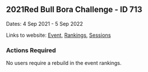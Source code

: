## 2021Red Bull Bora Challenge - ID 713

Dates: 4 Sep 2021 - 5 Sep 2022

Links to website: [Event](https://www.gps-kitesurfing.com/default.aspx?mnu=event&val=713), [Rankings](https://www.gps-kitesurfing.com/default.aspx?mnu=eventranking&val=713), [Sessions](https://www.gps-kitesurfing.com/default.aspx?mnu=eventsessions&val=713)

### Actions Required

No users require a rebuild in the event rankings.

